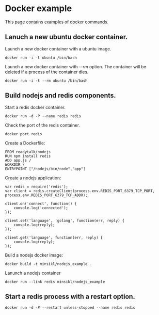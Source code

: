 # Docker example

This page contains examples of docker commands. 

## Lanuch a new ubuntu docker container. 

Launch a new docker container with a ubuntu image.

```
docker run -i -t ubuntu /bin/bash
```

Launch a new docker container with _--rm_ option. The container will be deleted if a process of the container dies.
```
docker run -i -t --rm ubuntu /bin/bash
```

## Build nodejs and redis components.

Start a redis docker container.
```
docker run -d -P --name redis redis
```

Check the port of the redis container.
```
docker port redis
```

Create a  Dockerfile:
```
FROM readytalk/nodejs
RUN npm install redis
ADD app.js /
WORKDIR /
ENTRYPOINT ["/nodejs/bin/node","app"]
```

Create a nodejs application:
```
var redis = require('redis');
var client = redis.createClient(process.env.REDIS_PORT_6379_TCP_PORT, process.env.REDIS_PORT_6379_TCP_ADDR);

client.on('connect', function() {
    console.log('connected');
});

client.set('language', 'golang', function(err, reply) {
    console.log(reply);
});

client.get('language', function(err, reply) {
    console.log(reply);
});
```

Build a nodejs docker image:
```
docker build -t minsikl/nodejs_example .
```

Lanunch a nodejs container
```
docker run --link redis minsikl/nodejs_example
```

## Start a redis process with a restart option. 
```
docker run -d -P --restart unless-stopped --name redis redis
```

